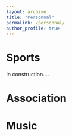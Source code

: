 ```yaml
---
layout: archive
title: "Personnal"
permalink: /personnal/
author_profile: true
---
```


# Sports
In construction....

# Association

# Music

<link rel="apple-touch-icon" sizes="180x180" href="favicon_io/apple-touch-icon.png">
<link rel="icon" type="image/png" sizes="32x32" href="favicon_io/favicon-32x32.png">
<link rel="icon" type="image/png" sizes="16x16" href="favicon_io/favicon-16x16.png">
<link rel="manifest" href="favicon_io/site.webmanifest">